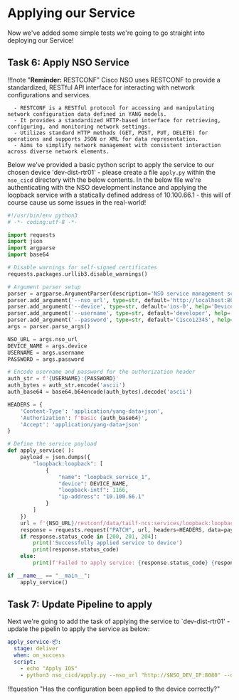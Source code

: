 # Applying our Service

Now we've added some simple tests we're going to go straight into deploying our Service!

## Task 6: Apply NSO Service 

!!!note "**Reminder:** RESTCONF"
    Cisco NSO uses RESTCONF to provide a standardized, RESTful API interface for interacting with network configurations and services.
    
	  -	RESTCONF is a RESTful protocol for accessing and manipulating network configuration data defined in YANG models.
	  -	It provides a standardized HTTP-based interface for retrieving, configuring, and monitoring network settings.
	  -	Utilizes standard HTTP methods (GET, POST, PUT, DELETE) for operations and supports JSON or XML for data representation.
	  -	Aims to simplify network management with consistent interaction across diverse network elements.

Below we've provided a basic python script to apply the service to our chosen device 'dev-dist-rtr01' - please create a file `apply.py` within the `nso_cicd` directory with the below contents. In the below file we're authenticating with the NSO development instance and applying the loopback service with a statically defined address of 10.100.66.1 - this will of course cause us some issues in the real-world!

```python 
#!/usr/bin/env python3
# -*- coding:utf-8 -*-

import requests
import json
import argparse
import base64

# Disable warnings for self-signed certificates
requests.packages.urllib3.disable_warnings()

# Argument parser setup
parser = argparse.ArgumentParser(description='NSO service management script')
parser.add_argument('--nso_url', type=str, default='http://localhost:8080', help='NSO server URL')
parser.add_argument('--device', type=str, default='ios-0', help='Device name')
parser.add_argument('--username', type=str, default='developer', help='NSO username')
parser.add_argument('--password', type=str, default='C1sco12345', help='NSO password')
args = parser.parse_args()

NSO_URL = args.nso_url
DEVICE_NAME = args.device
USERNAME = args.username
PASSWORD = args.password

# Encode username and password for the authorization header
auth_str = f'{USERNAME}:{PASSWORD}'
auth_bytes = auth_str.encode('ascii')
auth_base64 = base64.b64encode(auth_bytes).decode('ascii')

HEADERS = {
    'Content-Type': 'application/yang-data+json',
    'Authorization': f'Basic {auth_base64}',
    'Accept': 'application/yang-data+json'
}

# Define the service payload
def apply_service( ):
    payload = json.dumps({
        "loopback:loopback": [
            {
                "name": "loopback_service_1",
                "device": DEVICE_NAME,
                "loopback-intf": 1166,
                "ip-address": "10.100.66.1"
            }
        ]
    })
    url = f'{NSO_URL}/restconf/data/tailf-ncs:services/loopback:loopback'
    response = requests.request("PATCH", url, headers=HEADERS, data=payload)
    if response.status_code in [200, 201, 204]:
        print('Successfully applied service to device')
        print(response.status_code)
    else:
        print(f'Failed to apply service: {response.status_code} {response.text}')    

if __name__ == "__main__":
    apply_service()

```

## Task 7: Update Pipeline to apply 

Next we're going to add the task of applying the service to `dev-dist-rtr01' - update the pipelin to apply the service as below:


```yml
apply_service-📦:
  stage: deliver
  when: on_success
  script:
    - echo "Apply IOS"
    - python3 nso_cicd/apply.py --nso_url "http://$NSO_DEV_IP:8080" --device "dev-dist-rtr01" --username $NSO_DEV_USER --password $NSO_DEV_PWD
```

!!!question "Has the configuration been applied to the device correctly?"